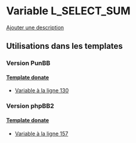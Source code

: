 # Variable L_SELECT_SUM
[Ajouter une description](https://fa-tvars.appspot.com/var/L_SELECT_SUM)

## Utilisations dans les templates

### Version PunBB

#### [Template donate](punbb/donate.md#readme)
* [Variable &agrave; la ligne 130](../punbb/donate.tpl#L130)

### Version phpBB2

#### [Template donate](subsilver/donate.md#readme)
* [Variable &agrave; la ligne 157](../subsilver/donate.tpl#L157)